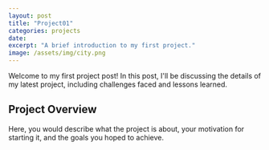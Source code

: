 ```yaml
---
layout: post
title: "Project01"
categories: projects
date:
excerpt: "A brief introduction to my first project."
image: /assets/img/city.png
---
```


Welcome to my first project post! In this post, I'll be discussing the details of my latest project, including challenges faced and lessons learned.

## Project Overview

Here, you would describe what the project is about, your motivation for starting it, and the goals you hoped to achieve.

